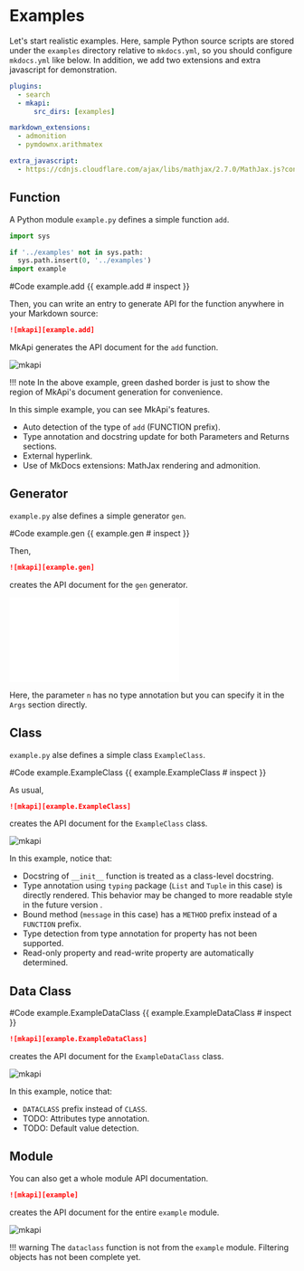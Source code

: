 # Examples

Let's start realistic examples. Here, sample Python source scripts are stored under the `examples` directory relative to `mkdocs.yml`, so you should configure `mkdocs.yml` like below. In addition, we add two extensions and extra javascript for demonstration.

~~~yml
plugins:
  - search
  - mkapi:
      src_dirs: [examples]

markdown_extensions:
  - admonition
  - pymdownx.arithmatex

extra_javascript:
  - https://cdnjs.cloudflare.com/ajax/libs/mathjax/2.7.0/MathJax.js?config=TeX-MML-AM_CHTML
~~~

## Function

A Python module `example.py` defines a simple function `add`.

```python hide
import sys

if '../examples' not in sys.path:
  sys.path.insert(0, '../examples')
import example
```

#Code example.add {{ example.add # inspect }}

Then, you can write an entry to generate API for the function anywhere in your Markdown source:

~~~markdown
![mkapi][example.add]
~~~

MkApi generates the API document for the `add` function.

![mkapi](example.add)

!!! note
    In the above example, green dashed border is just to show the region of MkApi's document generation for convenience.

In this simple example, you can see MkApi's features.

* Auto detection of the type of `add` (FUNCTION prefix).
* Type annotation and docstring update for both Parameters and Returns sections.
* External hyperlink.
* Use of MkDocs extensions: MathJax rendering and admonition.

## Generator

`example.py` alse defines a simple generator `gen`.

#Code example.gen {{ example.gen # inspect }}

Then,

~~~markdown
![mkapi][example.gen]
~~~

creates the API document for the `gen` generator.

![mkapi](example.gen)

Here, the parameter `n` has no type annotation but you can specify it in the `Args` section directly.

## Class

`example.py` alse defines a simple class `ExampleClass`.

#Code example.ExampleClass {{ example.ExampleClass # inspect }}

As usual,

~~~markdown
![mkapi][example.ExampleClass]
~~~

creates the API document for the `ExampleClass` class.

![mkapi](example.ExampleClass)

In this example, notice that:

* Docstring of `__init__` function is treated as a class-level docstring.
* Type annotation using `typing` package (`List` and `Tuple` in this case) is directly rendered. This behavior may be changed to more readable style in the future version .
* Bound method (`message` in this case) has a `METHOD` prefix instead of a `FUNCTION` prefix.
* Type detection from type annotation for property has not been supported.
* Read-only property and read-write property are automatically determined.

## Data Class

#Code example.ExampleDataClass {{ example.ExampleDataClass # inspect }}

~~~markdown
![mkapi][example.ExampleDataClass]
~~~

creates the API document for the `ExampleDataClass` class.

![mkapi](example.ExampleDataClass)

In this example, notice that:

* `DATACLASS` prefix instead of `CLASS`.
* TODO: Attributes type annotation.
* TODO: Default value detection.

## Module

You can also get a whole module API documentation.

~~~markdown
![mkapi][example]
~~~

creates the API document for the entire `example` module.

![mkapi](example)


!!! warning
    The `dataclass` function is not from the `example` module. Filtering objects has not been complete yet.
